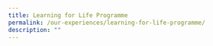 ```yaml
---
title: Learning for Life Programme
permalink: /our-experiences/learning-for-life-programme/
description: ""
---
```


